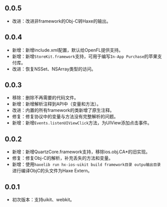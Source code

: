## 0.0.5
- 改进：改进非framework的Obj-C转Haxe的输出。

## 0.0.4
- 新增：新增include.xml配置，默认给OpenFL提供支持。
- 新增：新增`StoreKit.framework`支持，可用于编写`In-App Purchase`的苹果支付库。
- 改进：恢复NSSet、NSArray类型的访问。

## 0.0.3
- 移除：删除不再需要的代码文件。
- 新增：新增解析注释到API中（变量和方法）。
- 改进：内置的所有framework的类新增了原生注释。
- 修复：修复协议中的变量与方法没有完整解析的问题。
- 新增：新增`Events.listenUIViewClick`方法，为UIView添加点击事件。

## 0.0.2
- 新增：新增QuartzCore.framework支持，移除ios.obj.CA*的旧实现。
- 修复：修复Obj-C的解析，补充丢失的方法和变量。
- 新增：使用`haxelib run hx-ios-uikit build framework目录 outpu输出目录`进行编译ObjC的头文件为Haxe Extern。

## 0.0.1
- 初次版本：支持uikit、webkit。
